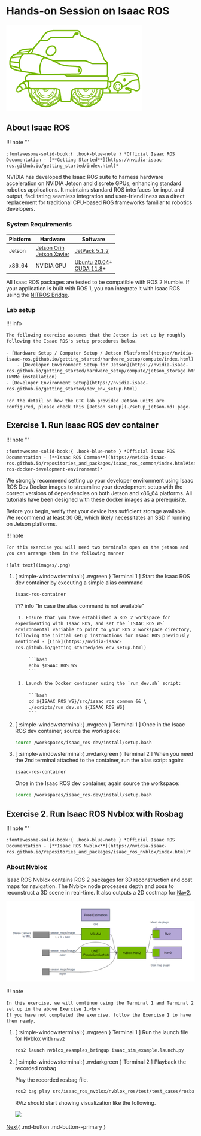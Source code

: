 # Hands-on Session on Isaac ROS

![Isaac ROS Turtle Logo](images/isaac-ros-logo.png)


## About Isaac ROS

!!! note ""

    :fontawesome-solid-book:{ .book-blue-note } *Official Isaac ROS Documentation - [**Getting Started**](https://nvidia-isaac-ros.github.io/getting_started/index.html)*

NVIDIA has developed the Isaac ROS suite to harness hardware acceleration on NVIDIA Jetson and discrete GPUs, enhancing standard robotics applications. It maintains standard ROS interfaces for input and output, facilitating seamless integration and user-friendliness as a direct replacement for traditional CPU-based ROS frameworks familiar to robotics developers.

### System Requirements

|Platform|Hardware|Software|
|-|-|-|
|Jetson|[Jetson Orin](https://www.nvidia.com/en-us/autonomous-machines/embedded-systems/jetson-orin/)<br>[Jetson Xavier](https://www.nvidia.com/en-us/autonomous-machines/embedded-systems/jetson-agx-xavier/)|[JetPack 5.1.2](https://developer.nvidia.com/embedded/jetpack)|
|x86_64|NVIDIA GPU|[Ubuntu 20.04](https://releases.ubuntu.com/20.04/)+<br>[CUDA 11.8](https://developer.nvidia.com/cuda-downloads)+|


All Isaac ROS packages are tested to be compatible with ROS 2 Humble. If your application is built with ROS 1, you can integrate it with Isaac ROS using the [NITROS Bridge](https://nvidia-isaac-ros.github.io/repositories_and_packages/isaac_ros_nitros_bridge/index.html).

### Lab setup

!!! info

    The following exercise assumes that the Jetson is set up by roughly following the Isaac ROS's setup procedures below.

    - [Hardware Setup / Computer Setup / Jetson Platforms](https://nvidia-isaac-ros.github.io/getting_started/hardware_setup/compute/index.html)
        - [Developer Environment Setup for Jetson](https://nvidia-isaac-ros.github.io/getting_started/hardware_setup/compute/jetson_storage.html) (NVMe installation)
    - [Developer Environment Setup](https://nvidia-isaac-ros.github.io/getting_started/dev_env_setup.html)

    For the detail on how the GTC lab provided Jetson units are configured, please check this [Jetson setup](./setup_jetson.md) page.

## Exercise 1. Run Isaac ROS dev container

!!! note ""

    :fontawesome-solid-book:{ .book-blue-note } *Official Isaac ROS Documentation - [**Isaac ROS Common**](https://nvidia-isaac-ros.github.io/repositories_and_packages/isaac_ros_common/index.html#isaac-ros-docker-development-environment)*

We strongly recommend setting up your developer environment using Isaac ROS Dev Docker images to streamline your development setup with the correct versions of dependencies on both Jetson and x86_64 platforms. All tutorials have been designed with these docker images as a prerequisite.

Before you begin, verify that your device has sufficient storage available. We recommend at least 30 GB, which likely necessitates an SSD if running on Jetson platforms.

!!! note

    For this exercise you will need two terminals open on the jetson and you can arrange them in the following manner

    ![alt text](images/.png)



1. [ :simple-windowsterminal:{ .nvgreen } Terminal 1 ] Start the Isaac ROS dev container by executing a simple alias command 

    ```bash
    isaac-ros-container
    ```

    <!-- !!! tip
        After you type `isaac` in the terminal, just hit ++tab++ then the rest gets completed, so you just need to type ++enter++ after that to execute. -->

    ??? info "In case the alias command is not available"

        1. Ensure that you have established a ROS 2 workspace for experimenting with Isaac ROS, and set the `ISAAC_ROS_WS` environmental variable to point to your ROS 2 workspace directory, following the initial setup instructions for Isaac ROS previously mentioned - [Link](https://nvidia-isaac-ros.github.io/getting_started/dev_env_setup.html)

            ```bash
            echo $ISAAC_ROS_WS
            ```

        1. Launch the Docker container using the `run_dev.sh` script:

            ```bash
            cd ${ISAAC_ROS_WS}/src/isaac_ros_common && \
            ./scripts/run_dev.sh ${ISAAC_ROS_WS}
            ```

4. [ :simple-windowsterminal:{ .nvgreen } Terminal 1 ] Once in the Isaac ROS dev container, source the workspace:

    ```bash
    source /workspaces/isaac_ros-dev/install/setup.bash
    ```

5. [ :simple-windowsterminal:{ .nvdarkgreen } Terminal 2 ] When you need the 2nd terminal attached to the container, run the alias script again:

    ```bash
    isaac-ros-container
    ```

    Once in the Isaac ROS dev container, again source the workspace:

    ```bash
    source /workspaces/isaac_ros-dev/install/setup.bash
    ```

## Exercise 2. Run Isaac ROS Nvblox with Rosbag

!!! note ""

    :fontawesome-solid-book:{ .book-blue-note } *Official Isaac ROS Documentation - [**Isaac ROS Nvblox**](https://nvidia-isaac-ros.github.io/repositories_and_packages/isaac_ros_nvblox/index.html)*

### About Nvblox

Isaac ROS Nvblox contains ROS 2 packages for 3D reconstruction and cost maps for navigation. The Nvblox node processes depth and pose to reconstruct a 3D scene in real-time. It also outputs a 2D costmap for [Nav2](https://github.com/ros-planning/navigation2).

![alt text](images/nvblox-graph.png)

!!! note

    In this exercise, we will continue using the Terminal 1 and Terminal 2 set up in the above Exercise 1.<br>
    If you have not completed the exercise, follow the Exercise 1 to have them ready. 

1. [ :simple-windowsterminal:{ .nvgreen } Terminal 1 ]  Run the launch file for Nvblox with `nav2`

    ```bash
    ros2 launch nvblox_examples_bringup isaac_sim_example.launch.py
    ```

2. [ :simple-windowsterminal:{ .nvdarkgreen } Terminal 2 ] Playback the recorded rosbag

    Play the recorded rosbag file.

    ```bash
    ros2 bag play src/isaac_ros_nvblox/nvblox_ros/test/test_cases/rosbags/nvblox_pol
    ```

    RViz should start showing visualization like the following.

    ![](../images/ildfjal.png)

[Next](./hardware-in-loop.md){ .md-button .md-button--primary }